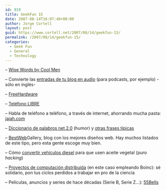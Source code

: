 ```yaml
---
id: 919
title: GeekFun 15
date: 2007-08-14T16:07:40+00:00
author: Jorge Cortell
layout: post
guid: https://www.cortell.net/2007/08/14/geekfun-15/
permalink: /2007/08/14/geekfun-15/
categories:
  - Geek Fun
  - General
  - Technology
---
```

– <a title="Wise Words by Cool Men" target="_blank" href="https://www.saunalahti.fi/frog1/wavs/coolmen.htm">Wise Words by Cool Men</a>

– Convierte las <a target="_blank" title="odiogo.com" href="https://www.odiogo.com/">entradas de tu blog en audio</a> (para podcasts, por ejemplo) -sólo en inglés-

– <a title="Arduino" target="_blank" href="https://www.arduino.cc/en/">FreeHardware</a>

– <a title="openMOKO" target="_blank" href="https://openmoko.org/">Teléfono LIBRE</a>

– Habla de teléfono a teléfono, a través de internet, ahorrando mucha pasta: <a title="jajah.com" target="_blank" href="https://www.jajah.com/">jajah.com</a>

– <a target="_blank" title="palabros" href="https://www.thebestpageintheuniverse.net/c.cgi?u=banish">Diccionario de palabros net 2.0</a> (humor) y <a target="_blank" title="otras frases tí­picas" href="https://www.thebestpageintheuniverse.net/c.cgi?u=boiling_blood">otras frases tí­picas</a>

– <a target="_blank" title="Best Web Gallery" href="https://bestwebgallery.com/">BestWeb</a>Gallery, blog con los mejores diseños web. Hay muchos listados de este tipo, pero esta gente escoge muy bien.

– Cómo <a title="Diesel" target="_blank" href="https://paperseed.wordpress.com/2007/06/23/converting-diesel-vehicles-to-use-vegetable-oil/">convertir vehí­culos diesel</a> para que usen aceite vegetal (puro _hacking_)

– <a target="_blank" title="BOINC" href="https://boinc.berkeley.edu/projects.php">Proyectos de computación distribuí­da</a> (en este caso empleando Boinc): sé solidario, pon tus ciclos perdidos a trabajar en pro de la ciencia

– Pelí­culas, anuncios y series de hace décadas (Serie B, Serie Z...): <a title="55Bells" target="_blank" href="https://55bells.blogspot.com/">55Bells</a>